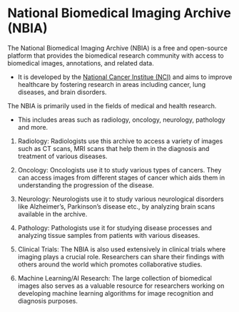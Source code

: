 # National Biomedical Imaging Archive (NBIA)

The National Biomedical Imaging Archive (NBIA) is a free and open-source platform that provides the biomedical research community with access to biomedical images, annotations, and related data. 
- It is developed by the [National Cancer Institue (NCI)](https://www.cancer.gov/) and aims to improve healthcare by fostering research in areas including cancer, lung diseases, and brain disorders.

The NBIA is primarily used in the fields of medical and health research. 
- This includes areas such as radiology, oncology, neurology, pathology and more.

1. Radiology: Radiologists use this archive to access a variety of images such as CT scans, MRI scans that help them in the diagnosis and treatment of various diseases.

2. Oncology: Oncologists use it to study various types of cancers. They can access images from different stages of cancer which aids them in understanding the progression of the disease.

3. Neurology: Neurologists use it to study various neurological disorders like Alzheimer’s, Parkinson’s disease etc., by analyzing brain scans available in the archive.

4. Pathology: Pathologists use it for studying disease processes and analyzing tissue samples from patients with various diseases.

5. Clinical Trials: The NBIA is also used extensively in clinical trials where imaging plays a crucial role. Researchers can share their findings with others around the world which promotes collaborative studies.

6. Machine Learning/AI Research: The large collection of biomedical images also serves as a valuable resource for researchers working on developing machine learning algorithms for image recognition and diagnosis purposes.